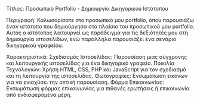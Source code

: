 Τίτλος: Προσωπικό Portfolio - Δημιουργία Δικηγορικού Ιστότοπου

Περιγραφή: Καλωσορίσατε στο προσωπικό μου portfolio, όπου παρουσιάζω έναν ιστότοπο που δημιούργησα στο πλαίσιο του προσωπικού μου portfolio. Αυτός ο ιστότοπος λειτουργεί ως παράδειγμα για τις δεξιότητές μου στη δημιουργία ιστοσελίδων, ενώ παράλληλα παρουσιάζει ένα σενάριο δικηγορικού γραφείου.

Χαρακτηριστικά: Σχεδιασμός Ιστοσελίδας: Παρουσίαση μιας σύγχρονης και λειτουργικής ιστοσελίδας για ένα δικηγορικό γραφείο. Ποικιλία Τεχνολογιών: Χρήση HTML, CSS, PHP και JavaScript για τον σχεδιασμό και τη λειτουργία της ιστοσελίδας. Φωτογραφίες: Ενσωμάτωση εικόνων για να ενισχύσει την οπτική παρουσίαση. Φόρμα Επικοινωνίας: Ενσωμάτωση φόρμας επικοινωνίας για πιθανές ερωτήσεις ή επικοινωνία από ενδιαφερόμενα μέρη.
